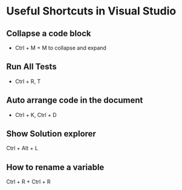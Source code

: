 # Useful Shortcuts in Visual Studio

## Collapse a code block

- Ctrl + M + M to collapse and expand

## Run All Tests

- Ctrl + R, T

## Auto arrange code in the document

- Ctrl + K, Ctrl + D

## Show Solution explorer

Ctrl + Alt + L

## How to rename a variable 

Ctrl + R + Ctrl + R



